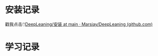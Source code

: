 # 安装记录

戳我点击🖱️[DeepLeaning/安装 at main · Marsiay/DeepLeaning (github.com)](https://github.com/Marsiay/DeepLeaning/tree/main/安装)



# 学习记录
